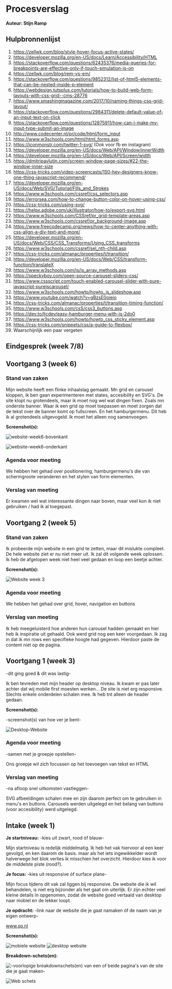# Procesverslag
**Auteur: Stijn Ramp**


## Hulpbronnenlijst
1. https://zellwk.com/blog/style-hover-focus-active-states/
2. https://developer.mozilla.org/en-US/docs/Learn/Accessibility/HTML
3. https://stackoverflow.com/questions/62435376/media-queries-for-breakpoints-are-effective-only-if-touch-simulation-is-on
4. https://zellwk.com/blog/rem-vs-em/
5. https://stackoverflow.com/questions/9852312/list-of-html5-elements-that-can-be-nested-inside-p-element
6. https://webdesign.tutsplus.com/tutorials/how-to-build-web-form-layouts-with-css-grid--cms-28776
7. https://www.smashingmagazine.com/2017/10/naming-things-css-grid-layout/
8. https://stackoverflow.com/questions/2984311/delete-default-value-of-an-input-text-on-click
9. https://stackoverflow.com/questions/12875911/how-can-i-make-my-input-type-submit-an-image
10. http://www.codecenter.nl/pr/code/html/form_input
11. https://www.w3schools.com/html/html_forms.asp
12. https://iconmonstr.com/twitter-1-svg/ (Ook voor fb en instagram)
13. https://developer.mozilla.org/en-US/docs/Web/API/Window/innerWidth
14. https://developer.mozilla.org/en-US/docs/Web/API/Screen/width
15. https://dmitripavlutin.com/screen-window-page-sizes/#22-the-window-inner-size
16. https://css-tricks.com/video-screencasts/150-hey-designers-know-one-thing-javascript-recommend/
17. https://developer.mozilla.org/en-US/docs/Web/SVG/Tutorial/Fills_and_Strokes
18. https://www.w3schools.com/cssref/css_selectors.asp
19. https://errorsea.com/how-to-change-button-color-on-hover-using-css/
20. https://css-tricks.com/using-svg/
21. https://helpx.adobe.com/uk/illustrator/how-to/export-svg.html
22. https://www.w3schools.com/CSSref/pr_grid-template-areas.asp
23. https://www.w3schools.com/cssref/pr_background-image.asp
24. https://www.freecodecamp.org/news/how-to-center-anything-with-css-align-a-div-text-and-more/
25. https://developer.mozilla.org/en-US/docs/Web/CSS/CSS_Transforms/Using_CSS_transforms
26. https://www.w3schools.com/cssref/sel_nth-child.asp
27. https://css-tricks.com/almanac/properties/t/transition/
28. https://developer.mozilla.org/en-US/docs/Web/CSS/transform-function/translateX
29. https://www.w3schools.com/js/js_array_methods.asp
30. https://speckyboy.com/open-source-carousel-sliders-css/
31. https://www.cssscript.com/touch-enabled-carousel-slider-with-pure-javascript-purejscarousel/
32. https://www.w3schools.com/howto/howto_js_slideshow.asp
33. https://www.youtube.com/watch?v=gBzsE0oieio
34. https://css-tricks.com/almanac/properties/t/transition-timing-function/
35. https://www.w3schools.com/csS/css3_buttons.asp
36. https://dev.to/ljcdev/easy-hamburger-menu-with-js-2do0
37. https://www.w3schools.com/howto/howto_css_sticky_element.asp
38. https://css-tricks.com/snippets/css/a-guide-to-flexbox/
39. Waarschijnlijk een paar vergeten


## Eindgesprek (week 7/8)

## Voortgang 3 (week 6)

### Stand van zaken

Mijn website heeft een flinke inhaalslag gemaakt. Mn grid en carousel kloppen, ik ben gaan experimenteren met states, accesibility en SVG's. De site klopt nu grotendeels, maar ik moet nog wel wat dingen fixen. Zoals mn onderste banner. Waar ik een grid op moet toepassen en moet zorgen dat de tekst over de banner komt op fullscreen. En het hamburgermenu. Dit heb ik al grotendeels uitgevogeld. Ik moet het alleen nog samenvoegen. 

**Screenshot(s):**

![website-week6-bovenkant](images/readme/website-week6-bovenkant.png)

![website-week6-onderkant](images/readme/website-week6-onderkant.png)

### Agenda voor meeting

We hebben het gehad over positionering, hamburgermenu's die van schermgroote veranderen en het stylen van form elementen. 

### Verslag van meeting

Er kwamen wel wat interessante dingen naar boven, maar veel kon ik niet gebruiken / had ik al toegepast. 

## Voortgang 2 (week 5)

### Stand van zaken

Ik probeerde mijn website in een grid te zetten, maar dit mislukte compleet. De hele website ziet er nu niet meer uit. Ik zal dit volgende week oplossen. Ik heb de afgelopen week niet heel veel gedaan en loop een beetje achter. 

**Screenshot(s):**

![Website week 3](images/readme/website-week3.png)

### Agenda voor meeting

We hebben het gehad over grid, hover, navigation en buttons

### Verslag van meeting

Ik heb meegeluisterd hoe anderen hun carousel hadden gemaakt en hier heb ik inspiratie uit gehaald. Ook werd grid nog een keer voorgedaan. Ik zag in dat ik mn rows een specifieke hoogte had gegeven. Hierdoor paste de content niet op de pagina. 


## Voortgang 1 (week 3)


-dit ging goed & dit was lastig-

Ik ben tevreden met mijn header op desktop niveau. Ik kwam er pas later achter dat wij mobile first moesten werken... De site is niet erg responsive. Slechts enkele onderdelen schalen mee. Ik heb tnt alleen de header gedaan. 


**Screenshot(s):**

-screenshot(s) van hoe ver je bent-

![Desktop-Website](images/readme/banner-website.png)

### Agenda voor meeting

-samen met je groepje opstellen-

Ons groepje wil zich focussen op  het toevoegen van tekst en HTML 

### Verslag van meeting

-na afloop snel uitkomsten vastleggen-

SVG afbeeldingen schalen mee en zijn daarom perfect om te gebruiken in menu's en buttons. Carousels werden uitgelegd en het belang van buttons (voor accesibility) werd uitgelegd. 


## Intake (week 1)

**Je startniveau:** -kies uit zwart, rood óf blauw-

Mijn startniveau is redelijk middelmatig. Ik heb het vak hiervoor al een keer gevolgd, en ken daarom de basis. maar als het iets ingewikkelder wordt halverwege het blok verlies ik misschien het overzicht. Hierdoor kies ik voor de middelste piste (rood?).

**Je focus:** -kies uit responsive óf surface plane-

Mijn focus tijdens dit vak zal liggen bij responsive. De website die ik wil behandelen, is niet erg bijzonder als het gaat om uiterlijk. Er zijn echter veel kleine details in opgenomen, zodat de website goed vertaald van desktop naar mobiel en de lekker loopt.

**Je opdracht:** -link naar de website die je gaat namaken óf de naam van je eigen ontwerp-

www.sp.nl

**Screenshot(s):**

![mobiele website](images/readme/mobiel.jpg)
![desktop website](images/readme/web.jpg)

**Breakdown-schets(en):**

![-voorlopige breakdownschets(en) van een of beide pagina's van de site die je gaat maken-](images/dummy-image.svg)

![Web schets](images/readme/web_schets.png)
